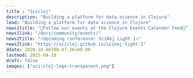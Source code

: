 ```yaml
---
title : "Scicloj"
description: "Building a platform for data science in Clojure"
lead: "Building a platform for data science in Clojure"
news1title: "📅Follow our events at the Clojure Events Calendar Feed📅"
news1link: "/docs/community/events/"
news2title: "⭐Upcoming conference: SciNoj Light 1⭐"
news2link: "https://scicloj.github.io/scinoj-light-1"
ddate: 2020-10-06T08:47:36+00:00
lastmod: 2025-04-18
draft: false
images: ["sci-cloj-logo-transparent.png"]
---
```

